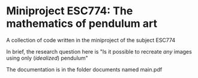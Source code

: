 # Miniproject ESC774: The mathematics of pendulum art
A collection of code written in the miniproject of the subject ESC774

In brief, the research question here is
"Is it possible to recreate _any_ images using only (_idealized_) pendulum"

The documentation is in the folder documents named main.pdf

